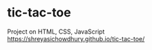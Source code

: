 # tic-tac-toe
Project on HTML, CSS, JavaScript <br>
https://shreyasichowdhury.github.io/tic-tac-toe/
